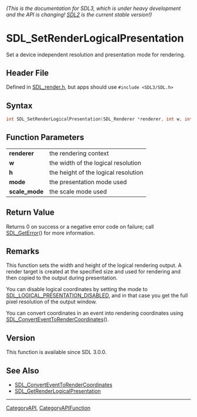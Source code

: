 ###### (This is the documentation for SDL3, which is under heavy development and the API is changing! [SDL2](https://wiki.libsdl.org/SDL2/) is the current stable version!)
# SDL_SetRenderLogicalPresentation

Set a device independent resolution and presentation mode for rendering.

## Header File

Defined in [SDL_render.h](https://github.com/libsdl-org/SDL/blob/main/include/SDL3/SDL_render.h), but apps should use `#include <SDL3/SDL.h>`

## Syntax

```c
int SDL_SetRenderLogicalPresentation(SDL_Renderer *renderer, int w, int h, SDL_RendererLogicalPresentation mode, SDL_ScaleMode scale_mode);

```

## Function Parameters

|                    |                                      |
| ------------------ | ------------------------------------ |
| **renderer**       | the rendering context                |
| **w**              | the width of the logical resolution  |
| **h**              | the height of the logical resolution |
| **mode**           | the presentation mode used           |
| **scale_mode**     | the scale mode used                  |

## Return Value

Returns 0 on success or a negative error code on failure; call
[SDL_GetError](SDL_GetError)() for more information.

## Remarks

This function sets the width and height of the logical rendering output. A
render target is created at the specified size and used for rendering and
then copied to the output during presentation.

You can disable logical coordinates by setting the mode to
[SDL_LOGICAL_PRESENTATION_DISABLED](SDL_LOGICAL_PRESENTATION_DISABLED), and
in that case you get the full pixel resolution of the output window.

You can convert coordinates in an event into rendering coordinates using
[SDL_ConvertEventToRenderCoordinates](SDL_ConvertEventToRenderCoordinates)().

## Version

This function is available since SDL 3.0.0.

## See Also

* [SDL_ConvertEventToRenderCoordinates](SDL_ConvertEventToRenderCoordinates)
* [SDL_GetRenderLogicalPresentation](SDL_GetRenderLogicalPresentation)

----
[CategoryAPI](CategoryAPI), [CategoryAPIFunction](CategoryAPIFunction)

